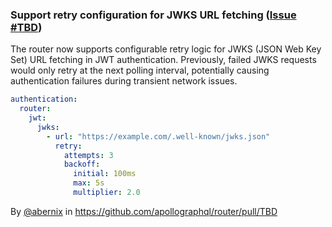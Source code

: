 ### Support retry configuration for JWKS URL fetching ([Issue #TBD](https://github.com/apollographql/router/issues/TBD))

The router now supports configurable retry logic for JWKS (JSON Web Key Set) URL fetching in JWT authentication. Previously, failed JWKS requests would only retry at the next polling interval, potentially causing authentication failures during transient network issues.

```yaml
authentication:
  router:
    jwt:
      jwks:
        - url: "https://example.com/.well-known/jwks.json"
          retry:
            attempts: 3
            backoff:
              initial: 100ms
              max: 5s
              multiplier: 2.0
```

By [@abernix](https://github.com/abernix) in https://github.com/apollographql/router/pull/TBD

